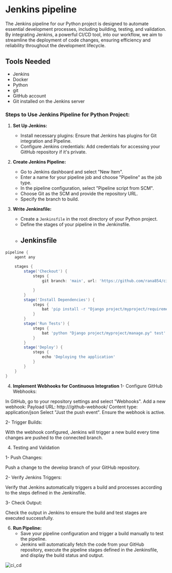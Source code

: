 # Jenkins pipeline
The Jenkins pipeline for our Python project is designed to automate essential development processes, including building, testing, and validation. By integrating Jenkins, a powerful CI/CD tool, into our workflow, we aim to streamline the deployment of code changes, ensuring efficiency and reliability throughout the development lifecycle.

## Tools Needed
- Jenkins
- Docker
- Python
- git
- GitHub account
- Git installed on the Jenkins server

### Steps to Use Jenkins Pipeline for Python Project:

1. **Set Up Jenkins:**
   - Install necessary plugins: Ensure that Jenkins has plugins for Git integration and Pipeline.
   - Configure Jenkins credentials: Add credentials for accessing your GitHub repository if it's private.

2. **Create Jenkins Pipeline:**
   - Go to Jenkins dashboard and select "New Item".
   - Enter a name for your pipeline job and choose "Pipeline" as the job type.
   - In the pipeline configuration, select "Pipeline script from SCM".
   - Choose Git as the SCM and provide the repository URL.
   - Specify the branch to build.

3. **Write Jenkinsfile:**
   - Create a `Jenkinsfile` in the root directory of your Python project.
   - Define the stages of your pipeline in the Jenkinsfile.
   - ## Jenkinsfile
```groovy
pipeline {
    agent any
    
    stages {
        stage('Checkout') {
            steps {
                git branch: 'main', url: 'https://github.com/rana854/cicd-project-1.git'![Uploading ci_cd.jpg…]()

            }
        }
        stage('Install Dependencies') {
            steps {
                bat 'pip install -r "Django project/myproject/requirements.txt"'
            }
        }
        stage('Run Tests') {
            steps {
                bat 'python "Django project/myproject/manage.py" test'
            }
        }
        stage('Deploy') {
            steps {
                echo 'Deploying the application'
            }
        }
    }
}
```

4. **Implement Webhooks for Continuous Integration**
1- Configure GitHub Webhooks:
   
In GitHub, go to your repository settings and select "Webhooks".
Add a new webhook:
Payload URL: http://<your-jenkins-url>/github-webhook/
Content type: application/json
Select "Just the push event".
Ensure the webhook is active.

2-  Trigger Builds:

With the webhook configured, Jenkins will trigger a new build every time changes are pushed to the connected branch.

4. Testing and Validation
   
1- Push Changes:

Push a change to the develop branch of your GitHub repository.

2- Verify Jenkins Triggers:

Verify that Jenkins automatically triggers a build and processes according to the steps defined in the Jenkinsfile.

3- Check Output:

Check the output in Jenkins to ensure the build and test stages are executed successfully.

6. **Run Pipeline:**
   - Save your pipeline configuration and trigger a build manually to test the pipeline.
   - Jenkins will automatically fetch the code from your GitHub repository, execute the pipeline stages defined in the Jenkinsfile, and display the build status and output.



![ci_cd](https://github.com/rana854/cicd-project-1/assets/132678372/4ab7b14d-875b-4ad7-a93b-e1aaacfbbb03)
